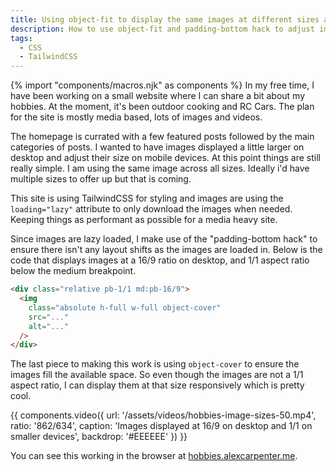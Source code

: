 ```yaml
---
title: Using object-fit to display the same images at different sizes across breakpoints
description: How to use object-fit and padding-bottom hack to adjust image sizing responsively.
tags:
  - CSS
  - TailwindCSS
---
```

{% import "components/macros.njk" as components %}
In my free time, I have been working on a small website where I can share a bit about my hobbies. At the moment, it's been outdoor cooking and RC Cars. The plan for the site is mostly media based, lots of images and videos.

The homepage is currated with a few featured posts followed by the main categories of posts. I wanted to have images displayed a little larger on desktop and adjust their size on mobile devices. At this point things are still really simple. I am using the same image across all sizes. Ideally i'd have multiple sizes to offer up but that is coming.

This site is using TailwindCSS for styling and images are using the `loading="lazy"` attribute to only download the images when needed. Keeping things as performant as possible for a media heavy site.

Since images are lazy loaded, I make use of the "padding-bottom hack" to ensure there isn't any layout shifts as the images are loaded in. Below is the code that displays images at a 16/9 ratio on desktop, and 1/1 aspect ratio below the medium breakpoint.

```html
<div class="relative pb-1/1 md:pb-16/9">
  <img
    class="absolute h-full w-full object-cover"
    src="..."
    alt="..."
  />
</div>
```

The last piece to making this work is using `object-cover` to ensure the images fill the available space. So even though the images are not a 1/1 aspect ratio, I can display them at that size responsively which is pretty cool.

{{ components.video({
  url: '/assets/videos/hobbies-image-sizes-50.mp4',
  ratio: '862/634',
  caption: 'Images displayed at 16/9 on desktop and 1/1 on smaller devices',
  backdrop: '#EEEEEE'
}) }}

You can see this working in the browser at [hobbies.alexcarpenter.me](https://hobbies.alexcarpenter.me).